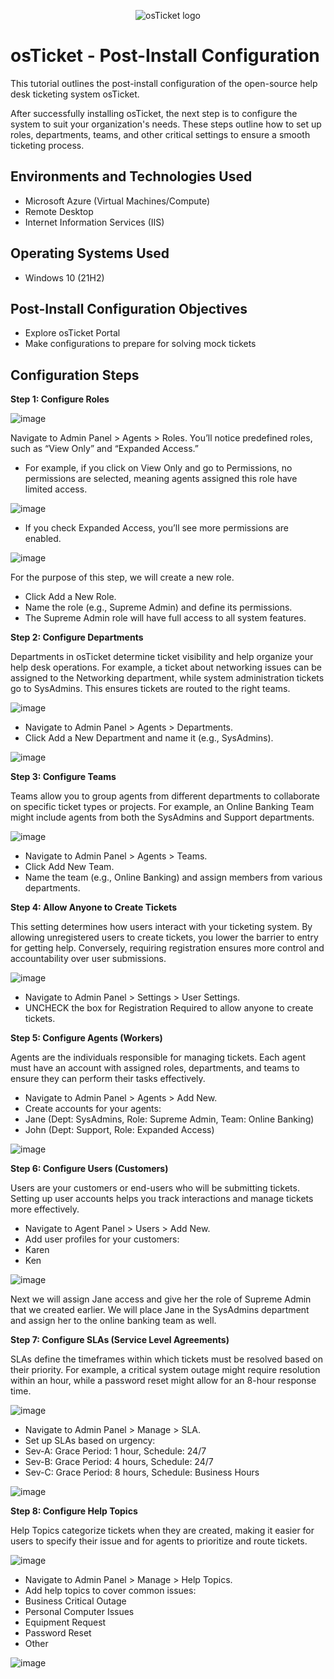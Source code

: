 <p align="center">
<img src="https://i.imgur.com/Clzj7Xs.png" alt="osTicket logo"/>
</p>

<h1>osTicket - Post-Install Configuration</h1>
<p>This tutorial outlines the post-install configuration of the open-source help desk ticketing system osTicket.</p>

<p>After successfully installing osTicket, the next step is to configure the system to suit your organization's needs. These steps outline how to set up roles, departments, teams, and other critical settings to ensure a smooth ticketing process.</p>


<h2>Environments and Technologies Used</h2>

- Microsoft Azure (Virtual Machines/Compute)
- Remote Desktop
- Internet Information Services (IIS)

<h2>Operating Systems Used </h2>

- Windows 10</b> (21H2)

<h2>Post-Install Configuration Objectives</h2>

- Explore osTicket Portal
- Make configurations to prepare for solving mock tickets

<h2>Configuration Steps</h2>

<b>Step 1: Configure Roles</b>

![image](https://github.com/user-attachments/assets/7b77fb0e-c885-43cf-a711-1310567e3ac0)

<p>
Navigate to Admin Panel > Agents > Roles. You’ll notice predefined roles, such as “View Only” and “Expanded Access.”

- For example, if you click on View Only and go to Permissions, no permissions are selected, meaning agents assigned this role have limited access.
</p>

![image](https://github.com/user-attachments/assets/12781801-8880-412b-ba61-6c03552d6d4a)

- If you check Expanded Access, you’ll see more permissions are enabled.

![image](https://github.com/user-attachments/assets/bc079eb2-aec5-4274-b7c1-33b55276d63a)

For the purpose of this step, we will create a new role.

- Click Add a New Role.
- Name the role (e.g., Supreme Admin) and define its permissions.
- The Supreme Admin role will have full access to all system features.

<b>Step 2: Configure Departments</b>

Departments in osTicket determine ticket visibility and help organize your help desk operations. For example, a ticket about networking issues can be assigned to the Networking department, while system administration tickets go to SysAdmins. This ensures tickets are routed to the right teams.

![image](https://github.com/user-attachments/assets/025b80ba-e6c4-439e-a870-6c3ddc65624a)

- Navigate to Admin Panel > Agents > Departments.
- Click Add a New Department and name it (e.g., SysAdmins).

![image](https://github.com/user-attachments/assets/677c2a4a-72dc-45ac-bb02-54d4794512cf)

<b>Step 3: Configure Teams</b>

Teams allow you to group agents from different departments to collaborate on specific ticket types or projects. For example, an Online Banking Team might include agents from both the SysAdmins and Support departments.

![image](https://github.com/user-attachments/assets/f83f0661-640b-4c20-8c77-4bee30d414a7)

- Navigate to Admin Panel > Agents > Teams.
- Click Add New Team.
- Name the team (e.g., Online Banking) and assign members from various departments.

<b>Step 4: Allow Anyone to Create Tickets</b>

This setting determines how users interact with your ticketing system. By allowing unregistered users to create tickets, you lower the barrier to entry for getting help. Conversely, requiring registration ensures more control and accountability over user submissions.

![image](https://github.com/user-attachments/assets/3f93a857-6d1d-49c6-9ee9-e61b348a6d84)

- Navigate to Admin Panel > Settings > User Settings.
- UNCHECK the box for Registration Required to allow anyone to create tickets.

<b>Step 5: Configure Agents (Workers)</b>


Agents are the individuals responsible for managing tickets. Each agent must have an account with assigned roles, departments, and teams to ensure they can perform their tasks effectively.

- Navigate to Admin Panel > Agents > Add New.
- Create accounts for your agents:
- Jane (Dept: SysAdmins, Role: Supreme Admin, Team: Online Banking)
- John (Dept: Support, Role: Expanded Access)

![image](https://github.com/user-attachments/assets/71cb9b15-c584-434d-918b-0d0613f85662)

<b>Step 6: Configure Users (Customers)</b>

Users are your customers or end-users who will be submitting tickets. Setting up user accounts helps you track interactions and manage tickets more effectively.

- Navigate to Agent Panel > Users > Add New.
- Add user profiles for your customers:
- Karen
- Ken

![image](https://github.com/user-attachments/assets/bf8e2d76-be97-4896-85eb-cb820279aa42)

Next we will assign Jane access and give her the role of Supreme Admin that we created earlier. We will place Jane in the SysAdmins department and assign her to the online banking team as well.

<b>Step 7: Configure SLAs (Service Level Agreements)</b>

SLAs define the timeframes within which tickets must be resolved based on their priority. For example, a critical system outage might require resolution within an hour, while a password reset might allow for an 8-hour response time.

![image](https://github.com/user-attachments/assets/5c4edf58-b035-49da-ae5a-e290afc5fb34)

- Navigate to Admin Panel > Manage > SLA.
- Set up SLAs based on urgency:
- Sev-A: Grace Period: 1 hour, Schedule: 24/7
- Sev-B: Grace Period: 4 hours, Schedule: 24/7
- Sev-C: Grace Period: 8 hours, Schedule: Business Hours

![image](https://github.com/user-attachments/assets/9a29e99b-8365-4bf1-a166-0f732ed19987)

<b>Step 8: Configure Help Topics</b>

Help Topics categorize tickets when they are created, making it easier for users to specify their issue and for agents to prioritize and route tickets.

![image](https://github.com/user-attachments/assets/9e8bf8fd-2212-4ffa-9c75-61fd4e337599)

- Navigate to Admin Panel > Manage > Help Topics.
- Add help topics to cover common issues:
- Business Critical Outage
- Personal Computer Issues
- Equipment Request
- Password Reset
- Other

![image](https://github.com/user-attachments/assets/5de6620f-801a-4d3d-8629-63b152212a53)



